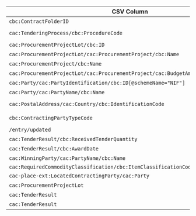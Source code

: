 | CSV Column           | Ontology Property | Entity Class | Rel. Entity Class | Subject Generation    | Join Condition | Datatype | Function Name | Function Output |
| --- | --- | --- | --- | --- | --- | --- | --- | --- |
| `cbc:ContractFolderID` | `:hasID` | `:Procedure` | - | `:proc_{text()}` | - | - | - | - |
| `cac:TenderingProcess/cbc:ProcedureCode` | `:hasProcedureType` | `:Procedure` | `skos:Concept` | `:proc_{../cbc:ContractFolderID}` | `skos:inScheme = <http://publications.europa.eu/resource/authority/procurement-procedure-type>` | `xsd:anyURI` | `mapProcedureType` | `http://publications.europa.eu/resource/authority/procurement-procedure-type/{mapped_code}` |
| `cac:ProcurementProjectLot/cbc:ID` | `:hasID` | `:Lot` | - | `:lot_{../../cbc:ContractFolderID}_{text()}` | - | - | - | - |
| `cac:ProcurementProjectLot/cac:ProcurementProject/cbc:Name` | `rdfs:label` | `:Lot` | - | `:lot_{../../cbc:ContractFolderID}_{../cbc:ID}` | - | `xsd:string` | - | - |
| `cac:ProcurementProject/cbc:Name` | `rdfs:label` | `:Procedure` | - | `:proc_{../cbc:ContractFolderID}` | - | `xsd:string` | - | - |
| `cac:ProcurementProjectLot/cac:ProcurementProject/cac:BudgetAmount/cbc:TotalAmount` | `schema:value` | `:Lot` | - | `:lot_{../../cbc:ContractFolderID}_{../cbc:ID}` | - | `xsd:decimal` | - | - |
| `cac:Party/cac:PartyIdentification/cbc:ID[@schemeName="NIF"]` | `:hasID` | `org:Organization` | - | `:org_{text()}` | - | - | - | - |
| `cac:Party/cac:PartyName/cbc:Name` | `foaf:name` | `org:Organization` | - | `:org_{../cac:PartyIdentification/cbc:ID[@schemeName="NIF"]}` | - | `xsd:string` | - | - |
| `cac:PostalAddress/cac:Country/cbc:IdentificationCode` | `:hasCountryCode` | `org:Organization` | `skos:Concept` | `:org_{../../cac:PartyIdentification/cbc:ID[@schemeName="NIF"]}` | `skos:inScheme = <http://publications.europa.eu/resource/authority/country>` | `xsd:anyURI` | `mapCountryCode` | `http://publications.europa.eu/resource/authority/country/{upper-case(text())}` |
| `cbc:ContractingPartyTypeCode` | `dcterms:type` | `:Buyer` | `skos:Concept` | `:buyer_{../../cbc:ContractFolderID}` | `skos:inScheme = <http://publications.europa.eu/resource/authority/buyer-legal-type>` | `xsd:anyURI` | `mapBuyerLegalType` | `http://publications.europa.eu/resource/authority/buyer-legal-type/{mapped_code}` |
| `/entry/updated` | `:hasDispatchDate` | `:ResultNotice` | - | `:notice_{cbc:ContractFolderID}` | - | `xsd:dateTime` | - | - |
| `cac:TenderResult/cbc:ReceivedTenderQuantity` | `:hasReceivedTenders` | `:SubmissionStatisticalInformation` | - | `:substats_{../cbc:ContractFolderID}_{cac:AwardedTenderedProject/cbc:ProcurementProjectLotID}` | - | `xsd:integer` | - | - |
| `cac:TenderResult/cbc:AwardDate` | `:hasAwardDecisionDate` | `:LotAwardOutcome` | - | `:award_{../cbc:ContractFolderID}_{cac:AwardedTenderedProject/cbc:ProcurementProjectLotID}` | - | `xsd:date` | - | - |
| `cac:WinningParty/cac:PartyName/cbc:Name` | `foaf:name` | `org:Organization` | - | `:org_{../cac:PartyIdentification/cbc:ID}` | - | `xsd:string` | - | - |
| `cac:RequiredCommodityClassification/cbc:ItemClassificationCode` | `cpv:hasCPV` | `:Lot` | `skos:Concept` | `:lot_{../../cbc:ContractFolderID}_{../cbc:ID}` | `skos:inScheme = <http://publications.europa.eu/resource/authority/cpv>` | `xsd:anyURI` | `mapCPV` | `http://publications.europa.eu/resource/authority/cpv/{text()}` |
| `cac-place-ext:LocatedContractingParty/cac:Party` | `:playedByOrganisation` | `:Buyer` | `org:Organization` | `:buyer_{../cbc:ContractFolderID}` | `JOIN on org:Organization ID` | - | - | - |
| `cac:ProcurementProjectLot` | `:hasProcurementScopeDividedIntoLot` | `:Procedure` | `:Lot` | `:proc_{cbc:ContractFolderID}` | `:lot_{cbc:ContractFolderID}_{cbc:ID}` | - | - | - |
| `cac:TenderResult` | `:describesLot` | `:LotAwardOutcome` | `:Lot` | `:award_{cbc:ContractFolderID}_{cac:AwardedTenderedProject/cbc:ProcurementProjectLotID}` | `:lot_{cbc:ContractFolderID}_{cac:AwardedTenderedProject/cbc:ProcurementProjectLotID}` | - | - | - |
| `cac:TenderResult` | `:concernsSubmissionsForLot` | `:SubmissionStatisticalInformation` | `:Lot` | `:substats_{cbc:ContractFolderID}_{cac:AwardedTenderedProject/cbc:ProcurementProjectLotID}` | `:lot_{cbc:ContractFolderID}_{cac:AwardedTenderedProject/cbc:ProcurementProjectLotID}` | - | - | - |

